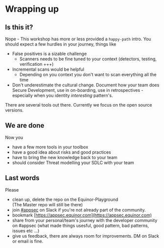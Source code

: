 # Wrapping up

## Is this it?

Nope - This workshop has more or less provided a `happy-path` intro. You should expect a few hurdles in your journey, things like

- False positives is a sizable challenge
    - Scanners needs to be fine tuned to your context (detectors, testing, verification +++)
- Incremental scans would be helpful
    - Depending on you context you don't want to scan everything all the time
- Don't underestimate the cultural change. Document how your team does Secure Development, use in on-boarding, use in retrospectives - especially when you identity *interesting* pattern's.

There are several tools out there. Currently we focus on the open source versions. 

## We are done

Now you

- have a few more tools in your toolbox
- have a good idea about risks and good practices
- have to bring the new knowledge back to your team
- should consider Threat modelling your SDLC with your team

## Last words

Please

- clean up, delete the repo on the Equinor-Playground
</br>(The Master repo will still be there)
- join [#appsec](https://equinor.slack.com/archives/CMM6FSW5V) on Slack if you're not already part of the community.
- bookmark [https://appsec.equinor.com](https://appsec.equinor.com)
- share from your personal/team's journey with the developer community on #appsec (what made things usesful, good pattern, bad patterns, issues etc ...)
- give us feedback, there are always room for improvements. DM on Slack or email is fine.